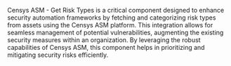Censys ASM - Get Risk Types is a critical component designed to enhance security automation frameworks by fetching and categorizing risk types from assets using the Censys ASM platform. This integration allows for seamless management of potential vulnerabilities, augmenting the existing security measures within an organization. By leveraging the robust capabilities of Censys ASM, this component helps in prioritizing and mitigating security risks efficiently.
